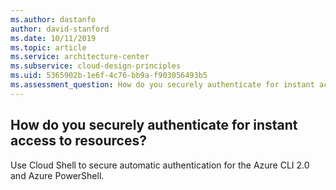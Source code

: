 ```yaml
---
ms.author: dastanfo
author: david-stanford
ms.date: 10/11/2019
ms.topic: article
ms.service: architecture-center
ms.subservice: cloud-design-principles
ms.uid: 5365902b-1e6f-4c76-bb9a-f903056493b5
ms.assessment_question: How do you securely authenticate for instant access to resources?
---
```

## How do you securely authenticate for instant access to resources?

Use Cloud Shell to secure automatic authentication for the Azure CLI 2.0 and Azure PowerShell.
